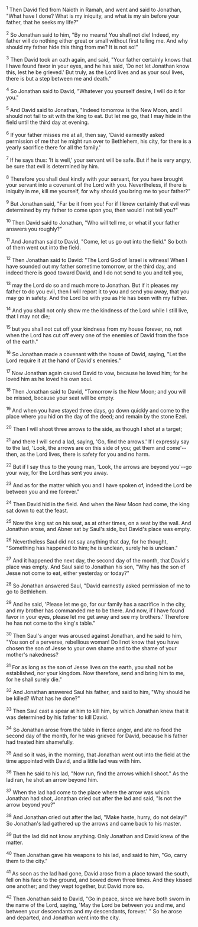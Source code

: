 <sup>1</sup> 
Then David fled from Naioth in Ramah, and went and said to Jonathan, "What have I done? What is my iniquity, and what is my sin before your father, that he seeks my life?" 

<sup>2</sup> 
So Jonathan said to him, "By no means! You shall not die! Indeed, my father will do nothing either great or small without first telling me. And why should my father hide this thing from me? It is not so!" 

<sup>3</sup> 
Then David took an oath again, and said, "Your father certainly knows that I have found favor in your eyes, and he has said, 'Do not let Jonathan know this, lest he be grieved.' But truly, as the Lord lives and as your soul lives, there is but a step between me and death." 

<sup>4</sup> 
So Jonathan said to David, "Whatever you yourself desire, I will do it for you." 

<sup>5</sup> 
And David said to Jonathan, "Indeed tomorrow is the New Moon, and I should not fail to sit with the king to eat. But let me go, that I may hide in the field until the third day at evening. 

<sup>6</sup> 
If your father misses me at all, then say, 'David earnestly asked permission of me that he might run over to Bethlehem, his city, for there is a yearly sacrifice there for all the family.' 

<sup>7</sup> 
If he says thus: 'It is well,' your servant will be safe. But if he is very angry, be sure that evil is determined by him. 

<sup>8</sup> 
Therefore you shall deal kindly with your servant, for you have brought your servant into a covenant of the Lord with you. Nevertheless, if there is iniquity in me, kill me yourself, for why should you bring me to your father?" 

<sup>9</sup> 
But Jonathan said, "Far be it from you! For if I knew certainly that evil was determined by my father to come upon you, then would I not tell you?" 

<sup>10</sup> 
Then David said to Jonathan, "Who will tell me, or what if your father answers you roughly?" 

<sup>11</sup> 
And Jonathan said to David, "Come, let us go out into the field." So both of them went out into the field. 

<sup>12</sup> 
Then Jonathan said to David: "The Lord God of Israel is witness! When I have sounded out my father sometime tomorrow, or the third day, and indeed there is good toward David, and I do not send to you and tell you, 

<sup>13</sup> 
may the Lord do so and much more to Jonathan. But if it pleases my father to do you evil, then I will report it to you and send you away, that you may go in safety. And the Lord be with you as He has been with my father. 

<sup>14</sup> 
And you shall not only show me the kindness of the Lord while I still live, that I may not die; 

<sup>15</sup> 
but you shall not cut off your kindness from my house forever, no, not when the Lord has cut off every one of the enemies of David from the face of the earth." 

<sup>16</sup> 
So Jonathan made a covenant with the house of David, saying, "Let the Lord require it at the hand of David's enemies." 

<sup>17</sup> 
Now Jonathan again caused David to vow, because he loved him; for he loved him as he loved his own soul. 

<sup>18</sup> 
Then Jonathan said to David, "Tomorrow is the New Moon; and you will be missed, because your seat will be empty. 

<sup>19</sup> 
And when you have stayed three days, go down quickly and come to the place where you hid on the day of the deed; and remain by the stone Ezel. 

<sup>20</sup> 
Then I will shoot three arrows to the side, as though I shot at a target; 

<sup>21</sup> 
and there I will send a lad, saying, 'Go, find the arrows.' If I expressly say to the lad, 'Look, the arrows are on this side of you; get them and come'--then, as the Lord lives, there is safety for you and no harm. 

<sup>22</sup> 
But if I say thus to the young man, 'Look, the arrows are beyond you'--go your way, for the Lord has sent you away. 

<sup>23</sup> 
And as for the matter which you and I have spoken of, indeed the Lord be between you and me forever." 

<sup>24</sup> 
Then David hid in the field. And when the New Moon had come, the king sat down to eat the feast. 

<sup>25</sup> 
Now the king sat on his seat, as at other times, on a seat by the wall. And Jonathan arose, and Abner sat by Saul's side, but David's place was empty. 

<sup>26</sup> 
Nevertheless Saul did not say anything that day, for he thought, "Something has happened to him; he is unclean, surely he is unclean." 

<sup>27</sup> 
And it happened the next day, the second day of the month, that David's place was empty. And Saul said to Jonathan his son, "Why has the son of Jesse not come to eat, either yesterday or today?" 

<sup>28</sup> 
So Jonathan answered Saul, "David earnestly asked permission of me to go to Bethlehem. 

<sup>29</sup> 
And he said, 'Please let me go, for our family has a sacrifice in the city, and my brother has commanded me to be there. And now, if I have found favor in your eyes, please let me get away and see my brothers.' Therefore he has not come to the king's table." 

<sup>30</sup> 
Then Saul's anger was aroused against Jonathan, and he said to him, "You son of a perverse, rebellious woman! Do I not know that you have chosen the son of Jesse to your own shame and to the shame of your mother's nakedness? 

<sup>31</sup> 
For as long as the son of Jesse lives on the earth, you shall not be established, nor your kingdom. Now therefore, send and bring him to me, for he shall surely die." 

<sup>32</sup> 
And Jonathan answered Saul his father, and said to him, "Why should he be killed? What has he done?" 

<sup>33</sup> 
Then Saul cast a spear at him to kill him, by which Jonathan knew that it was determined by his father to kill David. 

<sup>34</sup> 
So Jonathan arose from the table in fierce anger, and ate no food the second day of the month, for he was grieved for David, because his father had treated him shamefully. 

<sup>35</sup> 
And so it was, in the morning, that Jonathan went out into the field at the time appointed with David, and a little lad was with him. 

<sup>36</sup> 
Then he said to his lad, "Now run, find the arrows which I shoot." As the lad ran, he shot an arrow beyond him. 

<sup>37</sup> 
When the lad had come to the place where the arrow was which Jonathan had shot, Jonathan cried out after the lad and said, "Is not the arrow beyond you?" 

<sup>38</sup> 
And Jonathan cried out after the lad, "Make haste, hurry, do not delay!" So Jonathan's lad gathered up the arrows and came back to his master. 

<sup>39</sup> 
But the lad did not know anything. Only Jonathan and David knew of the matter. 

<sup>40</sup> 
Then Jonathan gave his weapons to his lad, and said to him, "Go, carry them to the city." 

<sup>41</sup> 
As soon as the lad had gone, David arose from a place toward the south, fell on his face to the ground, and bowed down three times. And they kissed one another; and they wept together, but David more so. 

<sup>42</sup> 
Then Jonathan said to David, "Go in peace, since we have both sworn in the name of the Lord, saying, 'May the Lord be between you and me, and between your descendants and my descendants, forever.' " So he arose and departed, and Jonathan went into the city.